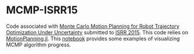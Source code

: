 # MCMP-ISRR15

Code associated with [Monte Carlo Motion Planning for Robot Trajectory Optimization Under Uncertainty](http://arxiv.org/abs/1504.08053) submitted to [ISRR 2015](http://www.isrr-2015.org/). This code relies on [MotionPlanning.jl](https://github.com/schmrlng/MotionPlanning.jl). This [notebook](http://nbviewer.ipython.org/github/schmrlng/MCMP-ISRR15/blob/master/doc/MCMP%20Example.ipynb) provides some examples of visualizing MCMP algorithm progress.
